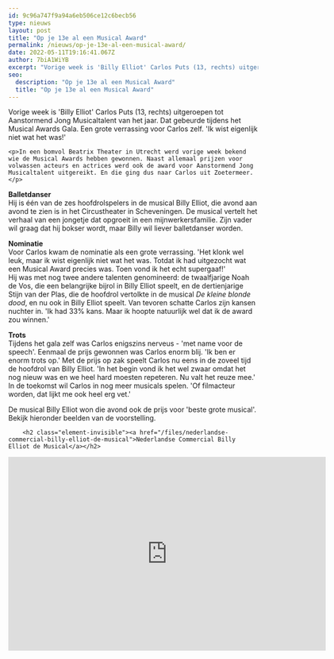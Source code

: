 ```yaml
---
id: 9c96a747f9a94a6eb506ce12c6becb56
type: nieuws
layout: post
title: "Op je 13e al een Musical Award"
permalink: /nieuws/op-je-13e-al-een-musical-award/
date: 2022-05-11T19:16:41.067Z
author: 7biA1WiYB
excerpt: "Vorige week is 'Billy Elliot' Carlos Puts (13, rechts) uitgeroepen tot Aanstormend Jong Musicaltalent van het jaar. Dat gebeurde tijdens het Musical Awards Gala. Een grote verrassing voor Carlos zelf. 'Ik wist eigenlijk niet wat het was!'  "
seo:
  description: "Op je 13e al een Musical Award"
  title: "Op je 13e al een Musical Award"
---
```

Vorige week is 'Billy Elliot' Carlos Puts (13, rechts) uitgeroepen tot Aanstormend Jong Musicaltalent van het jaar. Dat gebeurde tijdens het Musical Awards Gala. Een grote verrassing voor Carlos zelf. 'Ik wist eigenlijk niet wat het was!'  

    <p>In een bomvol Beatrix Theater in Utrecht werd vorige week bekend wie de Musical Awards hebben gewonnen. Naast allemaal prijzen voor volwassen acteurs en actrices werd ook de award voor Aanstormend Jong Musicaltalent uitgereikt. En die ging dus naar Carlos uit Zoetermeer.</p>
<p><strong>Balletdanser</strong><br>Hij is één van de zes hoofdrolspelers in de musical Billy Elliot, die avond aan avond te zien is in het Circustheater in Scheveningen. De musical vertelt het verhaal van een jongetje dat opgroeit in een mijnwerkersfamilie. Zijn vader wil graag dat hij bokser wordt, maar Billy wil liever balletdanser worden.</p>
<p><strong>Nominatie</strong><br>Voor Carlos kwam de nominatie als een grote verrassing. 'Het klonk wel leuk, maar ik wist eigenlijk niet wat het was. Totdat ik had uitgezocht wat een Musical Award precies was. Toen vond ik het echt supergaaf!'<br>Hij was met nog twee andere talenten genomineerd: de twaalfjarige Noah de Vos, die een belangrijke bijrol in Billy Elliot speelt, en de dertienjarige Stijn van der Plas, die de hoofdrol vertolkte in de musical <em>De kleine blonde dood</em>, en nu ook in Billy Elliot speelt. Van tevoren schatte Carlos zijn kansen nuchter in. 'Ik had 33% kans. Maar ik hoopte natuurlijk wel dat ik de award zou winnen.'</p>
<p><strong>Trots</strong><br>Tijdens het gala zelf was Carlos enigszins nerveus - 'met name voor de speech'. Eenmaal de prijs gewonnen was Carlos enorm blij. 'Ik ben er enorm trots op.' Met de prijs op zak speelt Carlos nu eens in de zoveel tijd de hoofdrol van Billy Elliot. 'In het begin vond ik het wel zwaar omdat het nog nieuw was en we heel hard moesten repeteren. Nu valt het reuze mee.' In de toekomst wil Carlos in nog meer musicals spelen. 'Of filmacteur worden, dat lijkt me ook heel erg vet.' </p>
<p>De musical Billy Elliot won die avond ook de prijs voor 'beste grote musical'. Bekijk hieronder beelden van de voorstelling.</p>
<p><div class="media media-element-container media-default"><div id="file-332" class="file file-video file-video-youtube">

        <h2 class="element-invisible"><a href="/files/nederlandse-commercial-billy-elliot-de-musical">Nederlandse Commercial Billy Elliot de Musical</a></h2>
    
  
  <div class="content">
    <div class="media-youtube-video media-element file-default media-youtube-1">
  <iframe class="media-youtube-player" width="640" height="390" title="Nederlandse Commercial Billy Elliot de Musical" src="https://www.youtube.com/embed/icg_vGyqa_A?wmode=opaque&controls=" name="Nederlandse Commercial Billy Elliot de Musical" frameborder="0" allowfullscreen="">Video van Nederlandse Commercial Billy Elliot de Musical</iframe>
</div>
  </div>

  
</div>
</div>  
